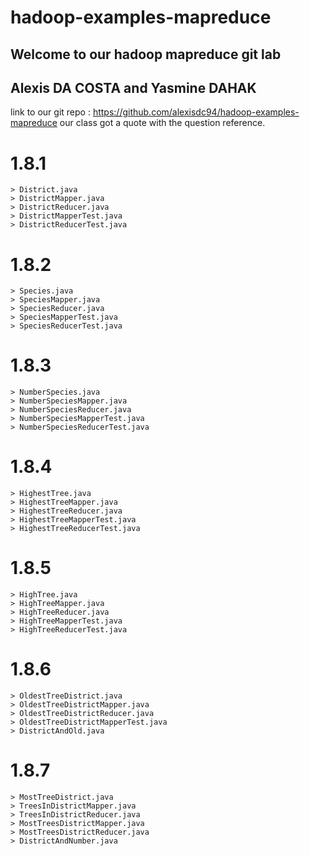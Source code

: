 # hadoop-examples-mapreduce  
  
## Welcome to our hadoop mapreduce git lab  
## Alexis DA COSTA and Yasmine DAHAK  
 
 link to our git repo : https://github.com/alexisdc94/hadoop-examples-mapreduce
 our class got a quote with the question reference.  
  
# 1.8.1   
  ```  
> District.java   
> DistrictMapper.java    
> DistrictReducer.java    
> DistrictMapperTest.java    
> DistrictReducerTest.java    
  ```   
    
# 1.8.2    
  ```   
> Species.java    
> SpeciesMapper.java    
> SpeciesReducer.java    
> SpeciesMapperTest.java    
> SpeciesReducerTest.java    
  ```   
   
# 1.8.3   
  ```   
> NumberSpecies.java    
> NumberSpeciesMapper.java    
> NumberSpeciesReducer.java    
> NumberSpeciesMapperTest.java    
> NumberSpeciesReducerTest.java    
  ```   
   
# 1.8.4    
  ```   
> HighestTree.java    
> HighestTreeMapper.java    
> HighestTreeReducer.java    
> HighestTreeMapperTest.java    
> HighestTreeReducerTest.java    
  ```   
   
# 1.8.5   
  ```   
> HighTree.java    
> HighTreeMapper.java    
> HighTreeReducer.java    
> HighTreeMapperTest.java    
> HighTreeReducerTest.java    
  ```   
   
# 1.8.6   
  ```   
> OldestTreeDistrict.java    
> OldestTreeDistrictMapper.java    
> OldestTreeDistrictReducer.java    
> OldestTreeDistrictMapperTest.java    
> DistrictAndOld.java   
  ```   
   
# 1.8.7   
  ```   
> MostTreeDistrict.java    
> TreesInDistrictMapper.java    
> TreesInDistrictReducer.java    
> MostTreesDistrictMapper.java    
> MostTreesDistrictReducer.java    
> DistrictAndNumber.java    
  ```   
